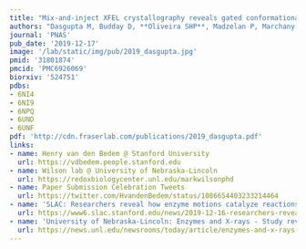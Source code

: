 ```yaml
---
title: "Mix-and-inject XFEL crystallography reveals gated conformational dynamics during enzyme catalysis."
authors: "Dasgupta M, Budday D, **Oliveira SHP**, Madzelan P, Marchany-Rivera D, Seravalli J, Hayes B, Sierra RG, Boutet S, Hunter MS, Alonso-Mori R, Batyuk A, Wierman J, Lyubimov A, Brewster AS, Sauter NK, Applegate GA, Tiwari VK, Berkowitz DB, **Thompson MC**, Cohen AE, **Fraser JS**, Wall ME, van den Bedem H, Wilson MA."
journal: 'PNAS'
pub_date: '2019-12-17'
image: '/lab/static/img/pub/2019_dasgupta.jpg'
pmid: '31801874'
pmcid: 'PMC6926069'
biorxiv: '524751'
pdbs:
- 6NI4
- 6NI9
- 6NPQ
- 6UND
- 6UNF
pdf: 'http://cdn.fraserlab.com/publications/2019_dasgupta.pdf'
links:
- name: Henry van den Bedem @ Stanford University
  url: https://vdbedem.people.stanford.edu
- name: Wilson lab @ University of Nebraska-Lincoln
  url: https://redoxbiologycenter.unl.edu/markwilsonphd
- name: Paper Submission Celebration Tweets
  url: https://twitter.com/HvandenBedem/status/1086654403233214464
- name: 'SLAC: Researchers reveal how enzyme motions catalyze reactions'
  url: https://www6.slac.stanford.edu/news/2019-12-16-researchers-reveal-how-enzyme-motions-catalyze-reactions.aspx
- name: 'University of Nebraska-Lincoln: Enzymes and X-rays - Study reveals hidden acrobatics of cellular catalysts'
  url: https://news.unl.edu/newsrooms/today/article/enzymes-and-x-rays-study-reveals-hidden-acrobatics-of-cellular-catalysts/
---
```

